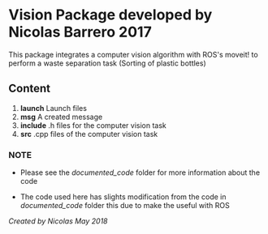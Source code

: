 # Vision Package developed by Nicolas Barrero 2017

This package integrates a computer vision algorithm with ROS's moveit! to perform a waste separation task (Sorting of plastic bottles)

## Content

1. **launch** Launch files
2. **msg** A created message
3. **include** .h files for the computer vision task
4. **src** .cpp files of the computer vision task

### NOTE

* Please see the *documented_code* folder for more information about the code

* The code used here has slights modification from the code in *documented_code* folder this due to make the useful with ROS

*Created by Nicolas May 2018*
